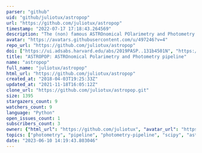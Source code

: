 ```yaml
---
parser: "github"
uid: "github/juliotux/astropop"
url: "https://github.com/juliotux/astropop"
timestamp: "2022-07-17 17:18:43.264569"
description: "The (non) famous ASTROnomical POlarimetry and Photometry pipeline"
avatar: "https://avatars.githubusercontent.com/u/497246?v=4"
repo_url: "https://github.com/juliotux/astropop"
doi: ["https://ui.adsabs.harvard.edu/abs/2019PASP..131b4501N", "https://ui.adsabs.harvard.edu/abs/2018ascl.soft05024N/abstract"]
title: "ASTROPOP: ASTROnomical Polarimetry and Photometry pipeline"
name: "astropop"
full_name: "juliotux/astropop"
html_url: "https://github.com/juliotux/astropop"
created_at: "2018-04-03T19:25:33Z"
updated_at: "2021-11-18T16:05:12Z"
clone_url: "https://github.com/juliotux/astropop.git"
size: 1395
stargazers_count: 9
watchers_count: 9
language: "Python"
open_issues_count: 1
subscribers_count: 3
owner: {"html_url": "https://github.com/juliotux", "avatar_url": "https://avatars.githubusercontent.com/u/497246?v=4", "login": "juliotux", "type": "User"}
topics: ["photometry", "pipeline", "photometry-pipeline", "scipy", "astropy-affiliated", "astrometry", "astronomy", "polarimetry"]
date: "2023-06-10 14:19:43.803046"
---
```

